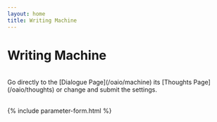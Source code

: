 ```yaml
---
layout: home
title: Writing Machine
---
```

# Writing Machine

<br>
Go directly to the [Dialogue Page](/oaio/machine) its [Thoughts Page](/oaio/thoughts) or change and submit the settings.
<br><br>

{% include parameter-form.html %}
